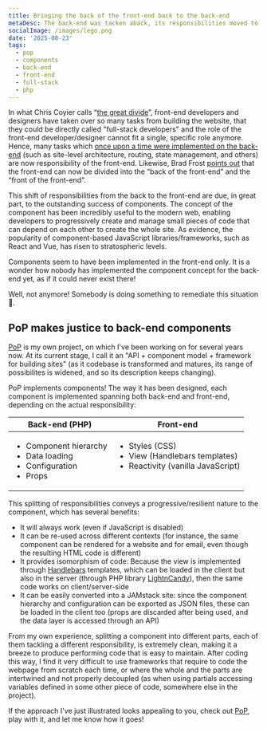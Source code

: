 ```yaml
---
title: Bringing the back of the front-end back to the back-end
metaDesc: The back-end was tacken aback, its responsibilities moved to the front-end. It's time to claim them back!
socialImage: /images/lego.png
date: '2025-08-23'
tags:
  - pop
  - components
  - back-end
  - front-end
  - full-stack
  - php
---
```


In what Chris Coyier calls “[the great divide](https://css-tricks.com/the-great-divide/)”, front-end developers and designers have taken over so many tasks from building the website, that they could be directly called "full-stack developers" and the role of the front-end developer/designer cannot fit a single, specific role anymore. Hence, many tasks which [once upon a time were implemented on the back-end](https://full-stack.netlify.com/) (such as site-level architecture, routing, state management, and others) are now responsibility of the front-end. Likewise, Brad Frost [points out](http://bradfrost.com/blog/post/frontend-design-react-and-a-bridge-over-the-great-divide/) that the front-end can now be divided into the “back of the front-end” and the “front of the front-end”. 

This shift of responsibilities from the back to the front-end are due, in great part, to the outstanding success of components. The concept of the component has been incredibly useful to the modern web, enabling developers to progressively create and manage small pieces of code that can depend on each other to create the whole site. As evidence, the popularity of component-based JavaScript libraries/frameworks, such as React and Vue, has risen to stratospheric levels. 

Components seem to have been implemented in the front-end only. It is a wonder how nobody has implemented the component concept for the back-end yet, as if it could never exist there! 

Well, not anymore! Somebody is doing something to remediate this situation 😬.

## PoP makes justice to back-end components

[PoP](https://github.com/GatoGraphQL/GatoGraphQL) is my own project, on which I've been working on for several years now. At its current stage, I call it an "API + component model + framework for building sites" (as it codebase is transformed and matures, its range of possibilites is widened, and so its description keeps changing).

PoP implements components! The way it has been designed, each component is implemented spanning both back-end and front-end, depending on the actual responsibility:

<table>
<thead>
<tr><th>Back-end (PHP)</th><th>Front-end</th></tr>
</thead>
<tbody>
<tr valign="top"><td>
<ul>
<li>Component hierarchy</li>
<li>Data loading</li>
<li>Configuration</li>
<li>Props</li>
</ul>
</td><td>
<ul>
<li>Styles (CSS)</li>
<li>View (Handlebars templates)</li>
<li>Reactivity (vanilla JavaScript)</li>
</ul>
</td></tr>
</tbody>
</table>

This splitting of responsibilities conveys a progressive/resilient nature to the component, which has several benefits:

- It will always work (even if JavaScript is disabled)
- It can be re-used across different contexts (for instance, the same component can be rendered for a website and for email, even though the resulting HTML code is different)
- It provides isomorphism of code: Because the view is implemented through [Handlebars](https://handlebarsjs.com/) templates, which can be loaded in the client but also in the server (through PHP library [LightnCandy](https://github.com/zordius/lightncandy)), then the same code works on client/server-side
- It can be easily converted into a JAMstack site: since the component hierarchy and configuration can be exported as JSON files, these can be loaded in the client too (props are discarded after being used, and the data layer is accessed through an API)

From my own experience, splitting a component into different parts, each of them tackling a different responsibility, is extremely clean, making it a breeze to produce performing code that is easy to maintain. After coding this way, I find it very difficult to use frameworks that require to code the webpage from scratch each time, or where the whole and the parts are intertwined and not properly decoupled (as when using partials accessing variables defined in some other piece of code, somewhere else in the project). 

If the approach I've just illustrated looks appealing to you, check out [PoP](https://github.com/GatoGraphQL/GatoGraphQL), play with it, and let me know how it goes!